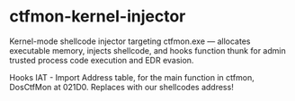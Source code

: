 # ctfmon-kernel-injector
Kernel-mode shellcode injector targeting ctfmon.exe — allocates executable memory, injects shellcode, and hooks function thunk for admin trusted process code execution and EDR evasion.

Hooks IAT - Import Address table, for the main function in ctfmon, DosCtfMon at 021D0. Replaces with our shellcodes address!
